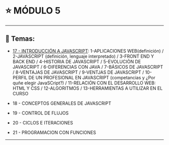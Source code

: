 # :star: MÓDULO 5

---

## :book: Temas:

- [17 - INTRODUCCIÓN A JAVASCRIPT](https://github.com/eugenia1984/frontend-syloper/blob/main/teoria/modulo5/introduccion_js.md): 1-APLICACIONES WEB(definición) / 2-JAVASCRIPT (definición, lenguaje interpretado) / 3-FRONT END Y BACK END  / 4-HISTORIA DE JAVASCRIPT / 5-EVOLUCIÒN DE JAVASCRIPT / 6-DIFERENCIAS CON JAVA / 7-BÁSICOS DE JAVASCRIPT / 8-VENTAJAS DE JAVASCRIPT / 9-VENTJAS DE JAVASCRIPT / 10-PERFIL DE UN PROFESIONAL EN JAVASCRIPT (competancias y ¿Por quñe elegir JavaSCript?) / 11-RELACIÓN CON EL DESARROLLO WEB: HTML Y CSS /  12-ALGORITMOS / 13-HERRAMIENTAS A UTILIZAR EN EL CURSO

- 18 - CONCEPTOS GENERALES DE JAVASCRIPT 

- 19 - CONTROL DE FLUJOS 

- 20 - CICLOS E ITERACIONES 

- 21 - PROGRAMACION CON FUNCIONES

---
